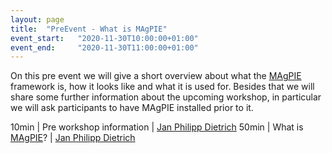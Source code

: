 ```yaml
---
layout: page
title:  "PreEvent - What is MAgPIE"
event_start:   "2020-11-30T10:00:00+01:00"
event_end:     "2020-11-30T11:00:00+01:00"
---
```


On this pre event we will give a short overview about what the [MAgPIE] framework is, how it looks like and what it is used for. Besides that we will share some further information about the upcoming workshop, in particular we will ask participants to have MAgPIE installed prior to it.

10min | Pre workshop information | [Jan Philipp Dietrich]
50min | What is [MAgPIE]? | [Jan Philipp Dietrich]


[Jan Philipp Dietrich]:https://www.pik-potsdam.de/members/dietrich
[MAgPIE]:https://github.com/magpiemodel/magpie


